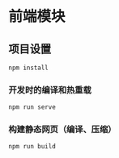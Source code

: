 # 前端模块

## 项目设置

```bash
npm install
```

### 开发时的编译和热重载

```bash
npm run serve
```

### 构建静态网页（编译、压缩） 

```
npm run build
```
